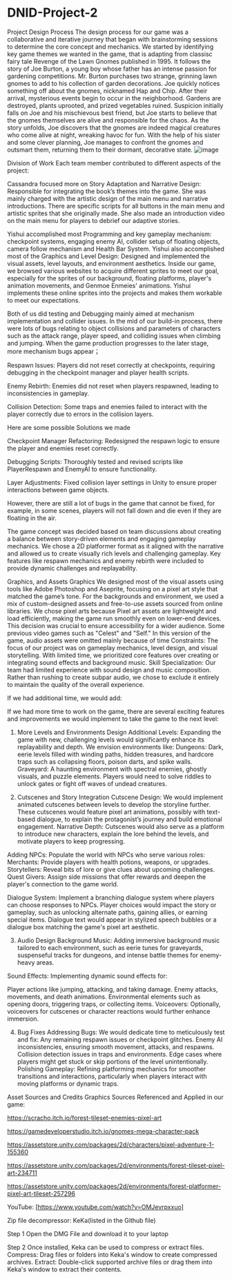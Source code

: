 # DNID-Project-2
Project Design Process
The design process for our game was a collaborative and iterative journey that began with brainstorming sessions to determine the core concept and mechanics. We started by identifying key game themes we wanted in the game, that is adapting from classisc fairy tale Revenge of the Lawn Gnomes published in 1995. It follows the story of Joe Burton, a young boy whose father has an intense passion for gardening competitions. Mr. Burton purchases two strange, grinning lawn gnomes to add to his collection of garden decorations. Joe quickly notices something off about the gnomes, nicknamed Hap and Chip. After their arrival, mysterious events begin to occur in the neighborhood. Gardens are destroyed, plants uprooted, and prized vegetables ruined. Suspicion initially falls on Joe and his mischievous best friend, but Joe starts to believe that the gnomes themselves are alive and responsible for the chaos. As the story unfolds, Joe discovers that the gnomes are indeed magical creatures who come alive at night, wreaking havoc for fun. With the help of his sister and some clever planning, Joe manages to confront the gnomes and outsmart them, returning them to their dormant, decorative state.
![image](https://github.com/user-attachments/assets/e0b2f954-1893-463e-ae7b-4785fcb5f1a0)


Division of Work
Each team member contributed to different aspects of the project:

Cassandra focused more on Story Adaptation and Narrative Design: Responsible for integrating the book’s themes into the game. She was mainly charged with the artistic design of the main menu and narrative introductions. There are specific scripts for all buttons in the main menu and artistic sprites that she originally made. She also made an introduction video on the main menu for players to debrief our adaptive stories. 

Yishui accomplished most Programming and key gameplay mechanism: checkpoint systems, engaging enemy AI, collider setup of floating objects, camera follow mechanism and Health Bar System.
Yishui also accomplished most of the Graphics and Level Design: Designed and implemented the visual assets, level layouts, and environment aesthetics. Inside our game, we browsed various websites to acquire different sprites to meet our goal, especially for the sprites of our background, floating platforms, player's animation movements, and Genmoe Enmeies' animations. Yishui implements these online sprites into the projects and makes them workable to meet our expectations.

Both of us did testing and Debugging mainly aimed at mechanism implementation and collider issues. In the mid of our build-in process, there were lots of bugs relating to object collisions and parameters of characters such as the attack range, player speed, and colliding issues when climbing and jumping. When the game production progresses to the later stage, more mechanism bugs appear；

Respawn Issues: Players did not reset correctly at checkpoints, requiring debugging in the checkpoint manager and player health scripts.

Enemy Rebirth: Enemies did not reset when players respawned, leading to inconsistencies in gameplay.

Collision Detection: Some traps and enemies failed to interact with the player correctly due to errors in the collision layers.

Here are some possible Solutions we made

Checkpoint Manager Refactoring: Redesigned the respawn logic to ensure the player and enemies reset correctly.

Debugging Scripts: Thoroughly tested and revised scripts like PlayerRespawn and EnemyAI to ensure functionality.

Layer Adjustments: Fixed collision layer settings in Unity to ensure proper interactions between game objects.

However, there are still a lot of bugs in the game that cannot be fixed, for example, in some scenes, players will not fall down and die even if they are floating in the air.

The game concept was decided based on team discussions about creating a balance between story-driven elements and engaging gameplay mechanics. We chose a 2D platformer format as it aligned with the narrative and allowed us to create visually rich levels and challenging gameplay. Key features like respawn mechanics and enemy rebirth were included to provide dynamic challenges and replayability.

Graphics, and Assets
Graphics
We designed most of the visual assets using tools like Adobe Photoshop and Aseprite, focusing on a pixel art style that matched the game’s tone. For the backgrounds and environment, we used a mix of custom-designed assets and free-to-use assets sourced from online libraries. We chose pixel arts because Pixel art assets are lightweight and load efficiently, making the game run smoothly even on lower-end devices. This decision was crucial to ensure accessibility for a wider audience. Some previous video games such as "Celest" and "Self." In this version of the game, audio assets were omitted mainly because of time Constraints: The focus of our project was on gameplay mechanics, level design, and visual storytelling. With limited time, we prioritized core features over creating or integrating sound effects and background music. Skill Specialization: Our team had limited experience with sound design and music composition. Rather than rushing to create subpar audio, we chose to exclude it entirely to maintain the quality of the overall experience.


If we had additional time, we would add:

If we had more time to work on the game, there are several exciting features and improvements we would implement to take the game to the next level:

1. More Levels and Environments
Design Additional Levels: Expanding the game with new, challenging levels would significantly enhance its replayability and depth. We envision environments like:
Dungeons: Dark, eerie levels filled with winding paths, hidden treasures, and hardcore traps such as collapsing floors, poison darts, and spike walls.
Graveyard: A haunting environment with spectral enemies, ghostly visuals, and puzzle elements. Players would need to solve riddles to unlock gates or fight off waves of undead creatures.

2. Cutscenes and Story Integration
Cutscene Design: We would implement animated cutscenes between levels to develop the storyline further. These cutscenes would feature pixel art animations, possibly with text-based dialogue, to explain the protagonist’s journey and build emotional engagement.
Narrative Depth: Cutscenes would also serve as a platform to introduce new characters, explain the lore behind the levels, and motivate players to keep progressing.

  Adding NPCs:
  Populate the world with NPCs who serve various roles:
  Merchants: Provide players with health potions, weapons, or upgrades.
  Storytellers: Reveal bits of lore or give clues about upcoming challenges.
  Quest Givers: Assign side missions that offer rewards and deepen the player's connection to the game world.

  Dialogue System:
  Implement a branching dialogue system where players can choose responses to NPCs.
  Player choices would impact the story or gameplay, such as unlocking alternate paths, gaining allies, or earning special items.
  Dialogue text would appear in stylized speech bubbles or a dialogue box matching the game's pixel art aesthetic.

3. Audio Design
Background Music: Adding immersive background music tailored to each environment, such as eerie tunes for graveyards, suspenseful tracks for dungeons, and intense battle themes for enemy-heavy areas.

  Sound Effects: Implementing dynamic sound effects for:

  Player actions like jumping, attacking, and taking damage.
  Enemy attacks, movements, and death animations.
  Environmental elements such as opening doors, triggering traps, or collecting items.
  Voiceovers: Optionally, voiceovers for cutscenes or character reactions would further enhance immersion.

4. Bug Fixes
Addressing Bugs: We would dedicate time to meticulously test and fix:
Any remaining respawn issues or checkpoint glitches.
Enemy AI inconsistencies, ensuring smooth movement, attacks, and respawns.
Collision detection issues in traps and environments.
Edge cases where players might get stuck or skip portions of the level unintentionally.
Polishing Gameplay: Refining platforming mechanics for smoother transitions and interactions, particularly when players interact with moving platforms or dynamic traps.


Asset Sources and Credits
Graphics Sources Referenced and Applied in our game:

https://scracho.itch.io/forest-tileset-enemies-pixel-art

https://gamedeveloperstudio.itch.io/gnomes-mega-character-pack

https://assetstore.unity.com/packages/2d/characters/pixel-adventure-1-155360

https://assetstore.unity.com/packages/2d/environments/forest-tileset-pixel-art-234711

https://assetstore.unity.com/packages/2d/environments/forest-platformer-pixel-art-tileset-257296

YouTube: [https://www.youtube.com/watch?v=OMJevrpxxuo]

Zip file decompressor: KeKa(listed in the Github file)

Step 1
Open the DMG File and download it to your laptop

Step 2
Once installed, Keka can be used to compress or extract files. 
Compress: Drag files or folders into Keka's window to create compressed archives.
Extract: Double-click supported archive files or drag them into Keka's window to extract their contents.
